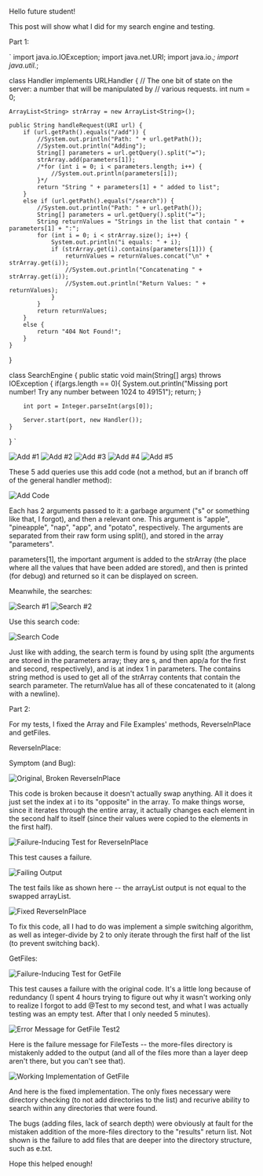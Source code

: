 Hello future student!

This post will show what I did for my search engine and testing.



Part 1:


`
import java.io.IOException;
import java.net.URI;
import java.io.*; 
import java.util.*; 

class Handler implements URLHandler {
    // The one bit of state on the server: a number that will be manipulated by
    // various requests.
    int num = 0;

    ArrayList<String> strArray = new ArrayList<String>();

    public String handleRequest(URI url) {
        if (url.getPath().equals("/add")) {
            //System.out.println("Path: " + url.getPath());
            //System.out.println("Adding");
            String[] parameters = url.getQuery().split("=");
            strArray.add(parameters[1]);
            /*for (int i = 0; i < parameters.length; i++) {
                //System.out.println(parameters[i]);
            }*/
            return "String " + parameters[1] + " added to list";
        }
        else if (url.getPath().equals("/search")) {
            //System.out.println("Path: " + url.getPath());
            String[] parameters = url.getQuery().split("=");
            String returnValues = "Strings in the list that contain " + parameters[1] + ":";
            for (int i = 0; i < strArray.size(); i++) {
                System.out.println("i equals: " + i);
                if (strArray.get(i).contains(parameters[1])) {
                    returnValues = returnValues.concat("\n" + strArray.get(i));
                    //System.out.println("Concatenating " + strArray.get(i));
                    //System.out.println("Return Values: " + returnValues);
                }
            }
            return returnValues;
        }
        else {
            return "404 Not Found!";
        }
    }
}

class SearchEngine {
    public static void main(String[] args) throws IOException {
        if(args.length == 0){
            System.out.println("Missing port number! Try any number between 1024 to 49151");
            return;
        }

        int port = Integer.parseInt(args[0]);

        Server.start(port, new Handler());
    }
}
`


![Add #1](./search%20engine%201.png)
![Add #2](./search%20engine%202.png)
![Add #3](./search%20engine%203.png)
![Add #4](./search%20engine%204.png)
![Add #5](./search%20engine%205.png)

These 5 add queries use this add code (not a method, but an if branch off of the general handler method):

![Add Code](./search%20engine%20add.png)

Each has 2 arguments passed to it: a garbage argument ("s" or something like that, I forgot), and then a relevant one. This argument is "apple", "pineapple", "nap", "app", and "potato", respectively. The arguments are separated from their raw form using split(), and stored in the array "parameters". 

parameters[1], the important argument is added to the strArray (the place where all the values that have been added are stored), and then is printed (for debug) and returned so it can be displayed on screen.



Meanwhile, the searches:

![Search #1](./search%20engine%206.png)
![Search #2](./search%20engine%207.png)

Use this search code:

![Search Code](./search%20engine%20search.png)

Just like with adding, the search term is found by using split (the arguments are stored in the parameters array; they are s, and then app/a for the first and second, respectively), and is at index 1 in parameters. The contains string method is used to get all of the strArray contents that contain the search parameter. The returnValue has all of these concatenated to it (along with a newline).







Part 2:


For my tests, I fixed the Array and File Examples' methods, ReverseInPlace and getFiles.

ReverseInPlace:



Symptom (and Bug):

![Original, Broken ReverseInPlace](./broken%20reverseinplace.png)

This code is broken because it doesn't actually swap anything. All it does it just set the index at i to its "opposite" in the array. To make things worse, since it iterates through the entire array, it actually changes each element in the second half to itself (since their values were copied to the elements in the first half).



![Failure-Inducing Test for ReverseInPlace](./ArrayTest.png)

This test causes a failure.



![Failing Output](./failure%20message%20for%20reverseinplace.png)

The test fails like as shown here -- the arrayList output is not equal to the swapped arrayList.



![Fixed ReverseInPlace](./reverseInPlaceFixed2.png)

To fix this code, all I had to do was implement a simple switching algorithm, as well as integer-divide by 2 to only iterate through the first half of the list (to prevent switching back). 






GetFiles:



![Failure-Inducing Test for GetFile](./failureInducingTestFileTests.png)

This test causes a failure with the original code. It's a little long because of redundancy (I spent 4 hours trying to figure out why it wasn't working only to realize I forgot to add @Test to my second test, and what I was actually testing was an empty test. After that I only needed 5 minutes).



![Error Message for GetFile Test2](./failedTestFileTests.png)

Here is the failure message for FileTests -- the more-files directory is mistakenly added to the output (and all of the files more than a layer deep aren't there, but you can't see that).


![Working Implementation of GetFile](./fixedFileTestCode.png)

And here is the fixed implementation. The only fixes necessary were directory checking (to not add directories to the list) and recurive ability to search within any directories that were found.



The bugs (adding files, lack of search depth) were obviously at fault for the mistaken addition of the more-files directory to the "results" return list. Not shown is the failure to add files that are deeper into the directory structure, such as e.txt.
















Hope this helped enough!



